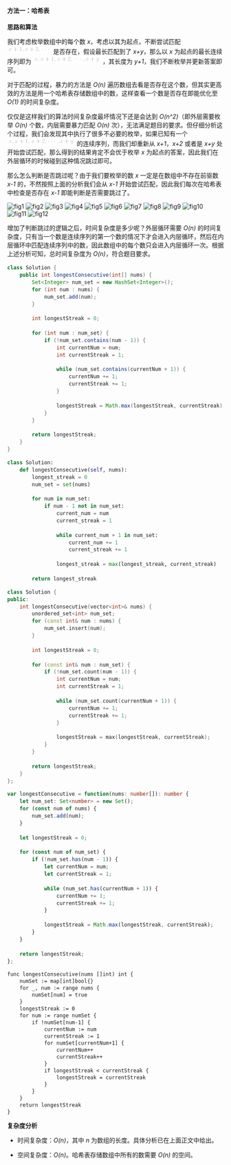 #### 方法一：哈希表

**思路和算法**

我们考虑枚举数组中的每个数 *x*，考虑以其为起点，不断尝试匹配 ![x+1,x+2,\cdots ](./p__x+1,_x+2,_cdots_.png)  是否存在，假设最长匹配到了 *x+y*，那么以 *x* 为起点的最长连续序列即为 ![x,x+1,x+2,\cdots,x+y ](./p__x,_x+1,_x+2,_cdots,_x+y_.png) ，其长度为 *y+1*，我们不断枚举并更新答案即可。

对于匹配的过程，暴力的方法是 *O(n)* 遍历数组去看是否存在这个数，但其实更高效的方法是用一个哈希表存储数组中的数，这样查看一个数是否存在即能优化至 *O(1)* 的时间复杂度。

仅仅是这样我们的算法时间复杂度最坏情况下还是会达到 *O(n^2)*（即外层需要枚举 *O(n)* 个数，内层需要暴力匹配 *O(n)* 次），无法满足题目的要求。但仔细分析这个过程，我们会发现其中执行了很多不必要的枚举，如果已知有一个 ![x,x+1,x+2,\cdots,x+y ](./p__x,_x+1,_x+2,_cdots,_x+y_.png)  的连续序列，而我们却重新从 *x+1*，*x+2* 或者是 *x+y* 处开始尝试匹配，那么得到的结果肯定不会优于枚举 *x* 为起点的答案，因此我们在外层循环的时候碰到这种情况跳过即可。

那么怎么判断是否跳过呢？由于我们要枚举的数 *x* 一定是在数组中不存在前驱数 *x-1* 的，不然按照上面的分析我们会从 *x-1* 开始尝试匹配，因此我们每次在哈希表中检查是否存在 *x-1* 即能判断是否需要跳过了。

 ![fig1](https://assets.leetcode-cn.com/solution-static/128/1.PNG) ![fig2](https://assets.leetcode-cn.com/solution-static/128/2.PNG) ![fig3](https://assets.leetcode-cn.com/solution-static/128/3.PNG) ![fig4](https://assets.leetcode-cn.com/solution-static/128/4.PNG) ![fig5](https://assets.leetcode-cn.com/solution-static/128/5.PNG) ![fig6](https://assets.leetcode-cn.com/solution-static/128/6.PNG) ![fig7](https://assets.leetcode-cn.com/solution-static/128/7.PNG) ![fig8](https://assets.leetcode-cn.com/solution-static/128/8.PNG) ![fig9](https://assets.leetcode-cn.com/solution-static/128/9.PNG) ![fig10](https://assets.leetcode-cn.com/solution-static/128/10.PNG) ![fig11](https://assets.leetcode-cn.com/solution-static/128/11.PNG) ![fig12](https://assets.leetcode-cn.com/solution-static/128/12.PNG) 

增加了判断跳过的逻辑之后，时间复杂度是多少呢？外层循环需要 *O(n)* 的时间复杂度，只有当一个数是连续序列的第一个数的情况下才会进入内层循环，然后在内层循环中匹配连续序列中的数，因此数组中的每个数只会进入内层循环一次。根据上述分析可知，总时间复杂度为 *O(n)*，符合题目要求。

```Java [sol1-Java]
class Solution {
    public int longestConsecutive(int[] nums) {
        Set<Integer> num_set = new HashSet<Integer>();
        for (int num : nums) {
            num_set.add(num);
        }

        int longestStreak = 0;

        for (int num : num_set) {
            if (!num_set.contains(num - 1)) {
                int currentNum = num;
                int currentStreak = 1;

                while (num_set.contains(currentNum + 1)) {
                    currentNum += 1;
                    currentStreak += 1;
                }

                longestStreak = Math.max(longestStreak, currentStreak);
            }
        }

        return longestStreak;
    }
}
```

```Python [sol1-Python]
class Solution:
    def longestConsecutive(self, nums):
        longest_streak = 0
        num_set = set(nums)

        for num in num_set:
            if num - 1 not in num_set:
                current_num = num
                current_streak = 1

                while current_num + 1 in num_set:
                    current_num += 1
                    current_streak += 1

                longest_streak = max(longest_streak, current_streak)

        return longest_streak
```

```C++ [sol1-C++]
class Solution {
public:
    int longestConsecutive(vector<int>& nums) {
        unordered_set<int> num_set;
        for (const int& num : nums) {
            num_set.insert(num);
        }

        int longestStreak = 0;

        for (const int& num : num_set) {
            if (!num_set.count(num - 1)) {
                int currentNum = num;
                int currentStreak = 1;

                while (num_set.count(currentNum + 1)) {
                    currentNum += 1;
                    currentStreak += 1;
                }

                longestStreak = max(longestStreak, currentStreak);
            }
        }

        return longestStreak;           
    }
};
```

```TypeScript [sol1-TypeScript]
var longestConsecutive = function(nums: number[]): number {
    let num_set: Set<number> = new Set();
    for (const num of nums) {
        num_set.add(num);
    }

    let longestStreak = 0;

    for (const num of num_set) {
        if (!num_set.has(num - 1)) {
            let currentNum = num;
            let currentStreak = 1;

            while (num_set.has(currentNum + 1)) {
                currentNum += 1;
                currentStreak += 1;
            }

            longestStreak = Math.max(longestStreak, currentStreak);
        }
    }

    return longestStreak;   
};
```

```golang [sol1-Golang]
func longestConsecutive(nums []int) int {
    numSet := map[int]bool{}
    for _, num := range nums {
        numSet[num] = true
    }
    longestStreak := 0
    for num := range numSet {
        if !numSet[num-1] {
            currentNum := num
            currentStreak := 1
            for numSet[currentNum+1] {
                currentNum++
                currentStreak++
            }
            if longestStreak < currentStreak {
                longestStreak = currentStreak
            }
        }
    }
    return longestStreak
}
```

**复杂度分析**

- 时间复杂度：*O(n)*，其中 *n* 为数组的长度。具体分析已在上面正文中给出。

- 空间复杂度：*O(n)*。哈希表存储数组中所有的数需要 *O(n)* 的空间。